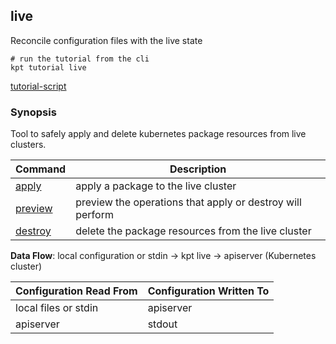 ## live

Reconcile configuration files with the live state

<link rel="stylesheet" type="text/css" href="/kpt/gifs/asciinema-player.css" />
<asciinema-player src="coming..." speed="1" theme="solarized-dark" cols="60" rows="26" font-size="medium" idle-time-limit="1"></asciinema-player>
<script src="/kpt/gifs/asciinema-player.js"></script>

    # run the tutorial from the cli
    kpt tutorial live

[tutorial-script]

### Synopsis

Tool to safely apply and delete kubernetes package resources from live clusters.

| Command   | Description                                               |
|-----------|-----------------------------------------------------------|
| [apply]   | apply a package to the live cluster                       |
| [preview] | preview the operations that apply or destroy will perform |
| [destroy] | delete the package resources from the live cluster        |

**Data Flow**: local configuration or stdin -> kpt live -> apiserver (Kubernetes cluster)

| Configuration Read From | Configuration Written To |
|-------------------------|--------------------------|
| local files or stdin    | apiserver                |
| apiserver               | stdout                   |

[tutorial-script]: ../gifs/live.sh
[apply]: apply.md
[preview]: preview.md
[destroy]: destroy.md
